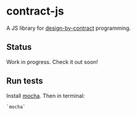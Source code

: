 # contract-js

A JS library for [design-by-contract](http://en.wikipedia.org/wiki/Design_by_contract) programming.

## Status

Work in progress.  Check it out soon!

## Run tests

Install [mocha](http://visionmedia.github.io/mocha/).  Then in terminal:

	`mocha`